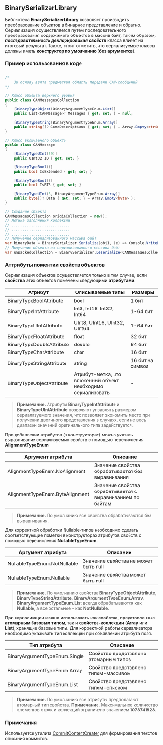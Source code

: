 ## BinarySerializerLibrary
Библиотека **BinarySerializerLibrary** позволяет производить преобразование объектов в бинарное представление и обратно. Сериализация осуществляется путем последовательного преобразования содержимого объектов в массив байт, таким образом, ***последовательность декларирования свойств*** класса влияет на итоговый результат. Также, стоит отметить, что сериализуемые классы должны иметь **конструктор по умолчанию** (**без аргументов**).

### Пример использования в коде

```C#

/*
    За основу взята предметная область передачи CAN-сообщений
*/

// Класс объекта верхнего уровня
public class CANMessagesCollection
{
    [BinaryTypeObject(BinaryArgumentTypeEnum.List)]
    public List<CANMessage>? Messages { get; set; } = null;

    [BinaryTypeString(BinaryArgumentTypeEnum.Array)]
    public string[]? SomeDescriptions { get; set; } = Array.Empty<string>();
}

// Класс включаемого объекта
public class CANMessage
{
    [BinaryTypeUInt(29)]
    public UInt32 ID { get; set; }

    [BinaryTypeBool()]
    public bool IsExtended { get; set; }

    [BinaryTypeBool()]
    public bool IsRTR { get; set; }

    [BinaryTypeUInt(8, BinaryArgumentTypeEnum.Array)]
    public byte[]? Data { get; set; } = Array.Empty<byte>();
}

// Создание объекта
CANMessagesCollection originCollection = new();
// Логика заполнения коллекции
// ...........................
// ...........................
// ...........................
// Получение сериализованного массива байт
var binaryData = BinarySerializer.Serialize(obj1, (e) => Console.WriteLine(e.Message));
// Получение объекта из сериализованного массива байт
var unpackedCollection = BinarySerializer.Deserialize<CANMessagesCollection>(binaryData, (e) => Console.WriteLine(e.Message));

```

### Аттрибуты поментки свойств объектов

Сериализация объектов осуществляется только в том случае, если **свойства** этих объектов помечены следующими **атрибутами**.

|Атрибут|Описываемые типы|Размеры|
|--------|----------------|-------|
|BinaryTypeBoolAttribute|bool|1 бит|
|BinaryTypeIntAttribute|Int8, Int16, Int32, Int64|1-64 бит|
|BinaryTypeUIntAttribute|UInt8, UInt16, UInt32, UInt64|1-64 бит|
|BinaryTypeFloatAttribute|float|32 бит|
|BinaryTypeDoubleAttribute|double|64 бит|
|BinaryTypeCharAttribute|char|16 бит|
|BinaryTypeStringAttribute|string|16 бит на символ|
|BinaryTypeObjectAttribute|Атрибут-метка, что вложенный объект необходимо сериализовать|-|

> **Примечание.** Атрибуты **BinaryTypeIntAttribute** и **BinaryTypeUIntAttribute** позволяют управлять размером сериализуемого значения, что позволяет экономить место при получении двоичного представления в случаях, если не весь диапазон значений оригинального типа задействуется.

При добавлении атрибутов (в конструкторах) можно указать выравнивание сериализуемых свойств с помощью перечисления **AlignmentTypeEnum**.

|Аргумент атрибута|Описание|
|------------|--------|
|AlignmentTypeEnum.NoAlignment|Значение свойства обрабатывается без выравнивания|
|AlignmentTypeEnum.ByteAlignment|Значение свойства обрабатывается с выравниванием по байтам|


> **Примечание.** По умолчанию все свойства обрабатываются без выравнивания.

Для корректной обработки Nullable-типов необходимо сделать соответствующие пометки в конструкторах атрибутов свойств с помощью перечисления **NullableTypeEnum**.

|Аргумент атрибута|Описание|
|------------|--------|
|NullableTypeEnum.NotNullable|Значение свойства не может быть null|
|NullableTypeEnum.Nullable|Значение свойства может быть null|

> **Примечание.** По умолчанию свойства **BinaryTypeObjectAttribute**, **BinaryTypeStringAttribute**, **BinaryArgumentTypeEnum.Array**, **BinaryArgumentTypeEnum.List** всегда обрабатываются как **Nullable**, а все остальные - как **NotNullable**.

При сериализации можно использовать как свойства, представленные **атомарным базовым типом**, так и **свойства-коллекции** (**Array** или **List**), хранящие базовые типы. Для корректной работы сериализатора необходимо указывать тип коллекции при объявлении атрибута поля.

|Тип атрибута|Описание|
|------------|--------|
|BinaryArgumentTypeEnum.Single|Свойство представлено атомарным типов|
|BinaryArgumentTypeEnum.Array|Свойство представлено типом-массивом|
|BinaryArgumentTypeEnum.List|Свойство представлено типом-списком|

> **Примечание.** По умолчанию все атрибуты предполагают атомарный тип свойства.
> **Примечание.** Максимальное количество элементов строк и коллекций ограничено значением **1073741823**.

### Примечания
Используется утилита [CommitContentCreater](https://github.com/DemiEljer/CommitContentCreater) для формирования текстов описания коммитов.
